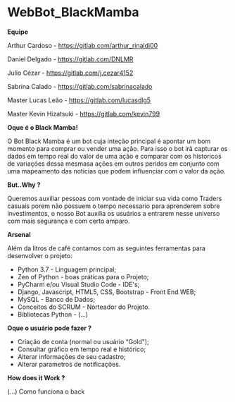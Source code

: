 # WebBot_BlackMamba

**Equipe**

Arthur Cardoso - https://gitlab.com/arthur_rinaldi00

Daniel Delgado - https://gitlab.com/DNLMR

Julio Cézar - https://gitlab.com/j.cezar4152

Sabrina Calado - https://gitlab.com/sabrinacalado

Master Lucas Leão - https://gitlab.com/lucasdlg5

Master Kevin Hizatsuki - https://gitlab.com/kevin799

**Oque é o Black Mamba!**

O Bot Black Mamba é um bot cuja inteção principal é apontar um bom momento para comprar ou vender uma ação.
Para isso o bot irã capturar os dados em tempo real do valor de uma ação e comparar com os historicos de variações dessa mesmasa ações em outros peridos em conjunto com uma mapeamento das noticias que podem influenciar com o valor da ação.

**But..Why ?**

Queremos auxiliar pessoas com vontade de iniciar sua vida como Traders casuais porem não possuem o tempo necessario para aprenderem sobre investimentos, o nosso Bot auxilia os usuários a entrarem nesse universo com mais segurança e com certo amparo.


**Arsenal**

Além da litros de café contamos com as seguintes ferramentas para desenvolver o projeto:

* Python 3.7 - Linguagem principal;
* Zen of Python - boas práticas para o Projeto;
* PyCharm e/ou Visual Studio Code - IDE's;
* Django, Javascript, HTML5, CSS,  Bootstrap - Front End WEB;
* MySQL - Banco de Dados;
* Conceitos do SCRUM - Norteador do Projeto.
* Bibliotecas Python - (...)


**Oque o usuário pode fazer ?**

* Criação de conta (normal ou usuário “Gold");
* Consultar gráfico em tempo real e histórico;
* Alterar informações de seu cadastro;
* Alterar parametros de notificações.

**How does it Work ?**

(...) Como funciona o back




